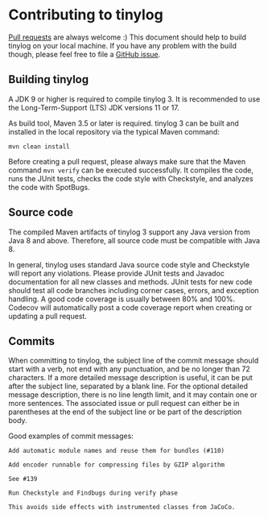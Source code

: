 # Contributing to tinylog

[Pull requests](https://github.com/tinylog-org/tinylog/pulls) are always welcome :) This document should help to build tinylog on your local machine. If you have any problem with the build though, please feel free to file a [GitHub issue](https://github.com/tinylog-org/tinylog/issues/new?assignees=&labels=question&template=question.md&title=).

## Building tinylog

A JDK 9 or higher is required to compile tinylog 3. It is recommended to use the Long-Term-Support (LTS) JDK versions 11 or 17.

As build tool, Maven 3.5 or later is required. tinylog 3 can be built and installed in the local repository via the typical Maven command:

```
mvn clean install
```

Before creating a pull request, please always make sure that the Maven command `mvn verify` can be executed successfully. It compiles the code, runs the JUnit tests, checks the code style with Checkstyle, and analyzes the code with SpotBugs.

## Source code

The compiled Maven artifacts of tinylog 3 support any Java version from Java 8 and above. Therefore, all source code must be compatible with Java 8.

In general, tinylog uses standard Java source code style and Checkstyle will report any violations. Please provide JUnit tests and Javadoc documentation for all new classes and methods. JUnit tests for new code should test all code branches including corner cases, errors, and exception handling. A good code coverage is usually between 80% and 100%. Codecov will automatically post a code coverage report when creating or updating a pull request.

## Commits

When committing to tinylog, the subject line of the commit message should start with a verb, not end with any punctuation, and be no longer than 72 characters. If a more detailed message description is useful, it can be put after the subject line, separated by a blank line. For the optional detailed message description, there is no line length limit, and it may contain one or more sentences. The associated issue or pull request can either be in parentheses at the end of the subject line or be part of the description body.

Good examples of commit messages:

```
Add automatic module names and reuse them for bundles (#110)
```

```
Add encoder runnable for compressing files by GZIP algorithm

See #139
```

```
Run Checkstyle and Findbugs during verify phase

This avoids side effects with instrumented classes from JaCoCo.
```
